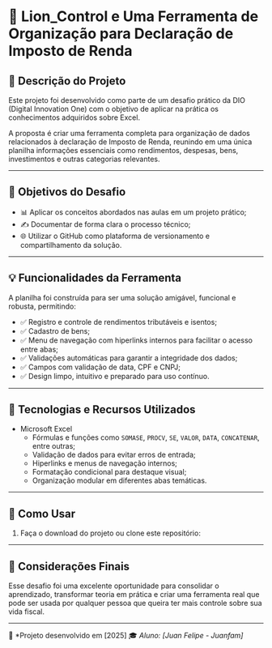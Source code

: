 # 🧾 Lion_Control e Uma Ferramenta de Organização para Declaração de Imposto de Renda

## 📘 Descrição do Projeto

Este projeto foi desenvolvido como parte de um desafio prático da DIO (Digital Innovation One) com o objetivo de aplicar na prática os conhecimentos adquiridos sobre Excel.

A proposta é criar uma ferramenta completa para organização de dados relacionados à declaração de Imposto de Renda, reunindo em uma única planilha informações essenciais como rendimentos, despesas, bens, investimentos e outras categorias relevantes.

---

## 🎯 Objetivos do Desafio

- 📊 Aplicar os conceitos abordados nas aulas em um projeto prático;
- ✍️ Documentar de forma clara o processo técnico;
- 🌐 Utilizar o GitHub como plataforma de versionamento e compartilhamento da solução.

---

## 💡 Funcionalidades da Ferramenta

A planilha foi construída para ser uma solução amigável, funcional e robusta, permitindo:

- ✅ Registro e controle de rendimentos tributáveis e isentos;
- ✅ Cadastro de bens;
- ✅ Menu de navegação com hiperlinks internos para facilitar o acesso entre abas;
- ✅ Validações automáticas para garantir a integridade dos dados;
- ✅ Campos com validação de data, CPF e CNPJ;
- ✅ Design limpo, intuitivo e preparado para uso contínuo.

---

## 🧰 Tecnologias e Recursos Utilizados

- Microsoft Excel
  - Fórmulas e funções como `SOMASE`, `PROCV`, `SE`, `VALOR`, `DATA`, `CONCATENAR`, entre outras;
  - Validação de dados para evitar erros de entrada;
  - Hiperlinks e menus de navegação internos;
  - Formatação condicional para destaque visual;
  - Organização modular em diferentes abas temáticas.

---

## 🚀 Como Usar

1. Faça o download do projeto ou clone este repositório:

---
## 🧠 Considerações Finais

Esse desafio foi uma excelente oportunidade para consolidar o aprendizado, transformar teoria em prática e criar uma ferramenta real que pode ser usada por qualquer pessoa que queira ter mais controle sobre sua vida fiscal.

---

📅 *Projeto desenvolvido em [2025]
🎓 *Aluno: [Juan Felipe - Juanfam]*

